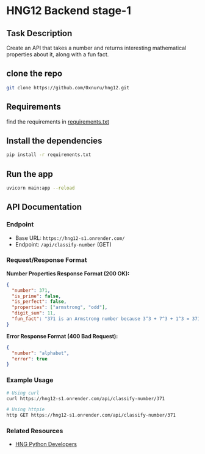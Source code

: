 # HNG12 Backend stage-1

## Task Description

Create an API that takes a number and returns interesting mathematical properties about it, along with a fun fact.

## clone the repo

```bash
git clone https://github.com/0xnuru/hng12.git
```

## Requirements

find the requirements in [requirements.txt](https://github.com/0xnuru/hng12/stage-1/requirements.txt)

## Install the dependencies

```bash
pip install -r requirements.txt
```

## Run the app

```bash
uvicorn main:app --reload
```

## API Documentation

### Endpoint

- Base URL: `https://hng12-s1.onrender.com/`
- Endpoint: `/api/classify-number` (GET)

### Request/Response Format

**Number Properties Response Format (200 OK):**

```json
{
  "number": 371,
  "is_prime": false,
  "is_perfect": false,
  "properties": ["armstrong", "odd"],
  "digit_sum": 11,
  "fun_fact": "371 is an Armstrong number because 3^3 + 7^3 + 1^3 = 371"
}
```

**Error Response Format (400 Bad Request):**

```json
{
  "number": "alphabet",
  "error": true
}
```

### Example Usage

```bash
# Using curl
curl https://hng12-s1.onrender.com/api/classify-number/371

# Using httpie
http GET https://hng12-s1.onrender.com/api/classify-number/371
```

### Related Resources

- [HNG Python Developers](https://hng.tech/hire/python-developers)
